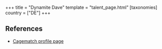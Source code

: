 +++
title = "Dynamite Dave"
template = "talent_page.html"
[taxonomies]
country = ["DE"]
+++

## References

* [Cagematch profile page](https://www.cagematch.net/?id=2&nr=14033)
